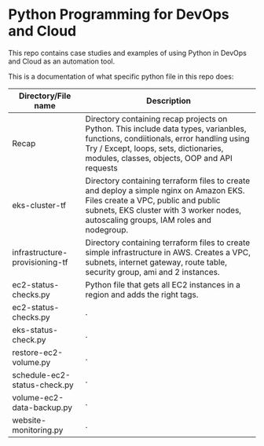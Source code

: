 # Python Programming for DevOps and Cloud

This repo contains case studies and examples of using Python in DevOps and Cloud as an automation tool.

This is a documentation of what specific python file in this repo does:

| Directory/File name | Description |
| ------------ | ----------- |
Recap | Directory containing recap projects on Python. This include data types, varianbles, functions, condiitionals, error handling using Try / Except, loops, sets, dictionaries, modules, classes, objects, OOP and API requests |
eks-cluster-tf | Directory containing terraform files to create and deploy a simple nginx on Amazon EKS. Files create a VPC, public and public subnets, EKS cluster with 3 worker nodes, autoscaling groups, IAM roles and nodegroup. |
infrastructure-provisioning-tf | Directory containing terraform files to create simple infrastructure in AWS. Creates a VPC, subnets, internet gateway, route table, security group, ami and 2 instances. |
ec2-status-checks.py | Python file that gets all EC2 instances in a region and adds the right tags. |
ec2-status-checks.py | . |
eks-status-check.py | . |
restore-ec2-volume.py | . |
schedule-ec2-status-check.py | . |
volume-ec2-data-backup.py | . |
website-monitoring.py | . |
